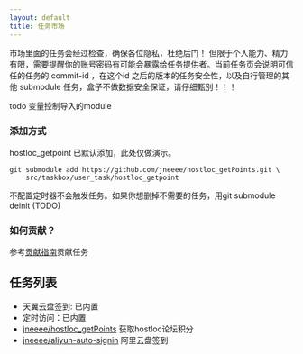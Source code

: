 ```yaml
---
layout: default
title: 任务市场
---
```



市场里面的任务会经过检查，确保各位隐私，杜绝后门！
但限于个人能力、精力有限，需要提醒你的账号密码有可能会暴露给任务提供者。当前任务页会说明可信任的任务的 commit-id ，在这个id 之后的版本的任务安全性，以及自行管理的其他 submodule 任务，盒子不做数据安全保证，请仔细甄别！！！

todo 变量控制导入的module

### 添加方式

hostloc_getpoint 已默认添加，此处仅做演示。
```
git submodule add https://github.com/jneeee/hostloc_getPoints.git \
    src/taskbox/user_task/hostloc_getpoint
```

不配置定时器不会触发任务。如果你想删掉不需要的任务，用git submodule deinit <path> (TODO)

### 如何贡献？
参考[贡献指南](/taskbox/contribute)贡献任务


## 任务列表

* 天翼云盘签到: 已内置
* 定时访问：已内置
* [jneeee/hostloc_getPoints](https://github.com/jneeee/hostloc_getPoints) 获取hostloc论坛积分
* [jneeee/aliyun-auto-signin](https://github.com/jneeee/aliyun-auto-signin) 阿里云盘签到

